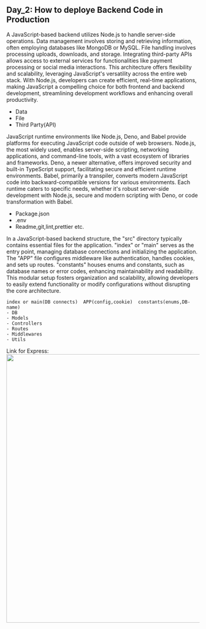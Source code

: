 ## Day_2: How to deploye Backend Code in Production

A JavaScript-based backend utilizes Node.js to handle server-side operations. Data management involves storing and retrieving information, often employing databases like MongoDB or MySQL. File handling involves processing uploads, downloads, and storage. Integrating third-party APIs allows access to external services for functionalities like payment processing or social media interactions. This architecture offers flexibility and scalability, leveraging JavaScript's versatility across the entire web stack. With Node.js, developers can create efficient, real-time applications, making JavaScript a compelling choice for both frontend and backend development, streamlining development workflows and enhancing overall productivity.

 - Data
 - File
 - Third Party(API)
   
JavaScript runtime environments like Node.js, Deno, and Babel provide platforms for executing JavaScript code outside of web browsers. Node.js, the most widely used, enables server-side scripting, networking applications, and command-line tools, with a vast ecosystem of libraries and frameworks. Deno, a newer alternative, offers improved security and built-in TypeScript support, facilitating secure and efficient runtime environments. Babel, primarily a transpiler, converts modern JavaScript code into backward-compatible versions for various environments. Each runtime caters to specific needs, whether it's robust server-side development with Node.js, secure and modern scripting with Deno, or code transformation with Babel.

- Package.json
- .env
- Readme,git,lint,prettier etc.

In a JavaScript-based backend structure, the "src" directory typically contains essential files for the application. "index" or "main" serves as the entry point, managing database connections and initializing the application. The "APP" file configures middleware like authentication, handles cookies, and sets up routes. "constants" houses enums and constants, such as database names or error codes, enhancing maintainability and readability. This modular setup fosters organization and scalability, allowing developers to easily extend functionality or modify configurations without disrupting the core architecture.

	index or main(DB connects)	APP(config,cookie)	constants(enums,DB-name)
	- DB
	- Models
	- Controllers
	- Routes
	- Middlewares
	- Utils

Link for Express: 
<img src="[[https://github.com/akhileshpandey2511/25-Days-Backend-Challange/blob/main/Day_2/mmmmm.jpg](https://res.cloudinary.com/practicaldev/image/fetch/s--8OYPnj4r--/c_limit%2Cf_auto%2Cfl_progressive%2Cq_auto%2Cw_880/https://thepracticaldev.s3.amazonaws.com/i/1e47mbnot6u9kx2wls1y.png
)]" width="700">
